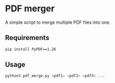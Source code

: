 # PDF merger
A simple script to merge multiple PDF files into one.

## Requirements
```sh
pip install PyPDF==1.26
```
## Usage
```sh
python3 pdf_merge.py <pdf1> <pdf2> <pdf3> ...
```